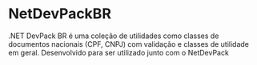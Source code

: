 # NetDevPackBR
.NET DevPack BR é uma coleção de utilidades como classes de documentos nacionais (CPF, CNPJ) com validação e classes de utilidade em geral. Desenvolvido para ser utilizado junto com o NetDevPack

